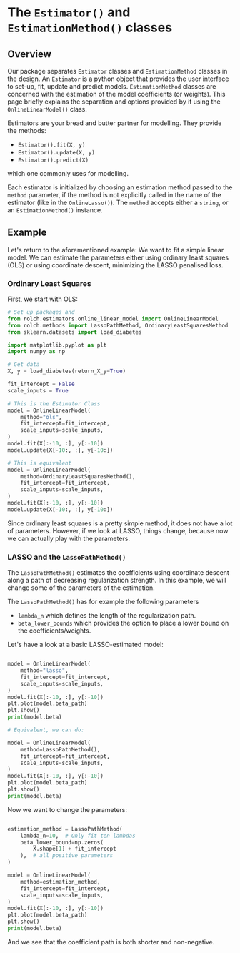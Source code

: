 # The `Estimator()` and `EstimationMethod()` classes

## Overview

Our package separates `Estimator` classes and `EstimationMethod` classes in the design. An `Estimator` is a python object that provides the user interface to set-up, fit, update and predict models. `EstimationMethod` classes are concerned with the estimation of the model coefficients (or weights). This page briefly explains the separation and options provided by it using the `OnlineLinearModel()` class.

Estimators are your bread and butter partner for modelling. They provide the methods:

- `Estimator().fit(X, y)`
- `Estimator().update(X, y)`
- `Estimator().predict(X)`

which one commonly uses for modelling.

Each estimator is initialized by choosing an estimation method passed to the `method` parameter, if the method is not explicitly called in the name of the estimator (like in the `OnlineLasso()`). The `method` accepts either a `string`, or an `EstimationMethod()` instance.

## Example

Let's return to the aforementioned example: We want to fit a simple linear model. We can estimate the parameters either using ordinary least squares (OLS) or using coordinate descent, minimizing the LASSO penalised loss.

### Ordinary Least Squares

First, we start with OLS:

```python
# Set up packages and
from rolch.estimators.online_linear_model import OnlineLinearModel
from rolch.methods import LassoPathMethod, OrdinaryLeastSquaresMethod
from sklearn.datasets import load_diabetes

import matplotlib.pyplot as plt
import numpy as np

# Get data
X, y = load_diabetes(return_X_y=True)

fit_intercept = False
scale_inputs = True

# This is the Estimator Class
model = OnlineLinearModel(
    method="ols", 
    fit_intercept=fit_intercept, 
    scale_inputs=scale_inputs,
)
model.fit(X[:-10, :], y[:-10])
model.update(X[-10:, :], y[-10:])

# This is equivalent
model = OnlineLinearModel(
    method=OrdinaryLeastSquaresMethod(), 
    fit_intercept=fit_intercept, 
    scale_inputs=scale_inputs,
)
model.fit(X[:-10, :], y[:-10])
model.update(X[-10:, :], y[-10:])
```

Since ordinary least squares is a pretty simple method, it does not have a lot of parameters. However, if we look at LASSO, things change, because now we can actually play with the parameters.

### LASSO and the `LassoPathMethod()`

The `LassoPathMethod()` estimates the coefficients using coordinate descent along a path of decreasing regularization strength. In this example, we will change some of the parameters of the estimation.

The `LassoPathMethod()` has for example the following parameters

- `lambda_n` which defines the length of the regularization path.
- `beta_lower_bounds` which provides the option to place a lower bound on the coefficients/weights.

Let's have a look at a basic LASSO-estimated model:

```python

model = OnlineLinearModel(
    method="lasso",
    fit_intercept=fit_intercept,
    scale_inputs=scale_inputs,
)
model.fit(X[:-10, :], y[:-10])
plt.plot(model.beta_path)
plt.show()
print(model.beta)

# Equivalent, we can do:

model = OnlineLinearModel(
    method=LassoPathMethod(),
    fit_intercept=fit_intercept,
    scale_inputs=scale_inputs,
)
model.fit(X[:-10, :], y[:-10])
plt.plot(model.beta_path)
plt.show()
print(model.beta)

```

Now we want to change the parameters:

```python

estimation_method = LassoPathMethod(
    lambda_n=10,  # Only fit ten lambdas
    beta_lower_bound=np.zeros(
        X.shape[1] + fit_intercept
    ),  # all positive parameters
)

model = OnlineLinearModel(
    method=estimation_method,
    fit_intercept=fit_intercept,
    scale_inputs=scale_inputs,
)
model.fit(X[:-10, :], y[:-10])
plt.plot(model.beta_path)
plt.show()
print(model.beta)
```

And we see that the coefficient path is both shorter and non-negative.
